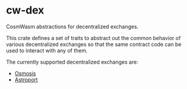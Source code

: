# cw-dex
CosmWasm abstractions for decentralized exchanges.

This crate defines a set of
traits to abstract out the common behavior of various decentralized exchanges so
that the same contract code can be used to interact with any of them.

The currently supported decentralized exchanges are:
- [Osmosis](src/implementations/osmosis/)
- [Astroport](src/implementations/astroport/)
